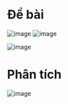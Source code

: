 # Đề bài
![image](https://github.com/VanHoang110802/Competitive_Programming/assets/108053955/604eb75b-199d-4459-80c4-648804578e6a)
![image](https://github.com/VanHoang110802/Competitive_Programming/assets/108053955/2864d6ec-c40e-4751-98b5-22b3a4431ee9)

![image](https://github.com/VanHoang110802/Competitive_Programming/assets/108053955/63d3fbe4-4f54-4ca2-823c-43e4545bf536)

# Phân tích
![image](https://github.com/VanHoang110802/Competitive_Programming/assets/108053955/55a06362-2960-4df7-8b80-14b99b9f1e5e)
